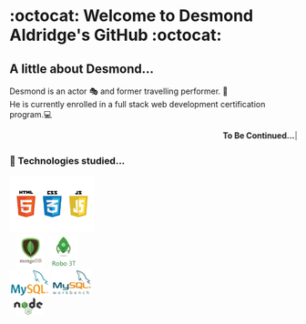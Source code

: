 # :octocat: Welcome to Desmond Aldridge's GitHub :octocat: 

## A little about Desmond...

Desmond is an actor 🎭 and former travelling performer. 🎪 <br>
He is currently enrolled in a full stack web development certification program.💻 
<br>

<marquee><b>To Be Continued...👀<b></marquee>
<br>
  
### 🌱 Technologies studied...

<img src="./logos.jpeg" width="150px"><br>&nbsp;&nbsp;&nbsp;<img src="./mongodb-logo.png" width="50px">&nbsp;&nbsp;<img src="./Robo-3T-Logo.png" width="50px"><br><img src="./MySQL-logo.png" width="70px">&nbsp;<img src="./mysql-workbench.jpg" width="70px"><br>&nbsp;&nbsp;<img src="./node-js-logo.png" width="50px">






